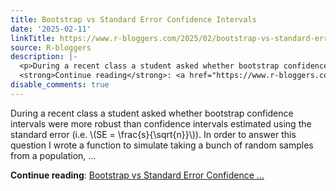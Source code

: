 ```yaml
---
title: Bootstrap vs Standard Error Confidence Intervals
date: '2025-02-11'
linkTitle: https://www.r-bloggers.com/2025/02/bootstrap-vs-standard-error-confidence-intervals/
source: R-bloggers
description: |-
  <p>During a recent class a student asked whether bootstrap confidence intervals were more robust than confidence intervals estimated using the standard error (i.e. \(SE = \frac{s}{\sqrt{n}}\)). In order to answer this question I wrote a function to simulate taking a bunch of random samples from a population, ...</p>
  <strong>Continue reading</strong>: <a href="https://www.r-bloggers.com/2025/02/bootstrap-vs-standard-error-confidence-intervals/">Bootstrap vs Standard Error Confidence ...
disable_comments: true
---
```

<p>During a recent class a student asked whether bootstrap confidence intervals were more robust than confidence intervals estimated using the standard error (i.e. \(SE = \frac{s}{\sqrt{n}}\)). In order to answer this question I wrote a function to simulate taking a bunch of random samples from a population, ...</p>
<strong>Continue reading</strong>: <a href="https://www.r-bloggers.com/2025/02/bootstrap-vs-standard-error-confidence-intervals/">Bootstrap vs Standard Error Confidence ...
